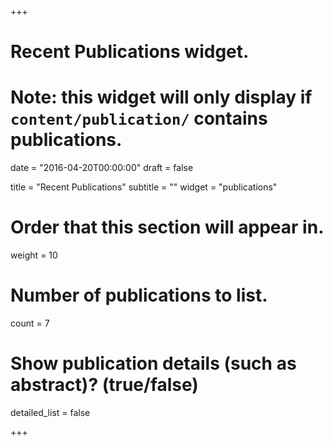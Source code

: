 +++
# Recent Publications widget.
# Note: this widget will only display if `content/publication/` contains publications.

date = "2016-04-20T00:00:00"
draft = false

title = "Recent Publications"
subtitle = ""
widget = "publications"

# Order that this section will appear in.
weight = 10

# Number of publications to list.
count = 7

# Show publication details (such as abstract)? (true/false)
detailed_list = false

+++

